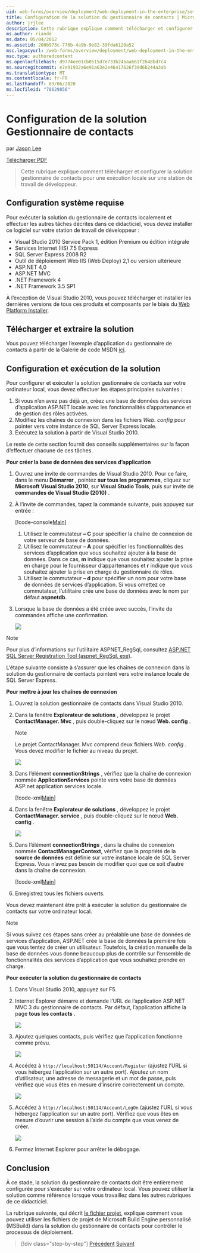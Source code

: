 ```yaml
---
uid: web-forms/overview/deployment/web-deployment-in-the-enterprise/setting-up-the-contact-manager-solution
title: Configuration de la solution du gestionnaire de contacts | Microsoft Docs
author: jrjlee
description: Cette rubrique explique comment télécharger et configurer la solution gestionnaire de contacts pour une exécution locale sur une station de travail de développeur.
ms.author: riande
ms.date: 05/04/2012
ms.assetid: 200b973c-776b-4a9b-9e82-39fda6120a52
msc.legacyurl: /web-forms/overview/deployment/web-deployment-in-the-enterprise/setting-up-the-contact-manager-solution
msc.type: authoredcontent
ms.openlocfilehash: d9774ee01cb0515d7e733b24baa661f2648bd7c4
ms.sourcegitcommit: e7e91932a6e91a63e2e46417626f39d6b244a3ab
ms.translationtype: MT
ms.contentlocale: fr-FR
ms.lasthandoff: 03/06/2020
ms.locfileid: "78629856"
---
```

# <a name="setting-up-the-contact-manager-solution"></a>Configuration de la solution Gestionnaire de contacts

par [Jason Lee](https://github.com/jrjlee)

[Télécharger PDF](https://msdnshared.blob.core.windows.net/media/MSDNBlogsFS/prod.evol.blogs.msdn.com/CommunityServer.Blogs.Components.WeblogFiles/00/00/00/63/56/8130.DeployingWebAppsInEnterpriseScenarios.pdf)

> Cette rubrique explique comment télécharger et configurer la solution gestionnaire de contacts pour une exécution locale sur une station de travail de développeur.

## <a name="system-requirements"></a>Configuration système requise

Pour exécuter la solution du gestionnaire de contacts localement et effectuer les autres tâches décrites dans ce didacticiel, vous devez installer ce logiciel sur votre station de travail de développeur :

- Visual Studio 2010 Service Pack 1, édition Premium ou édition intégrale
- Services Internet (IIS) 7.5 Express
- SQL Server Express 2008 R2
- Outil de déploiement Web IIS (Web Deploy) 2,1 ou version ultérieure
- ASP.NET 4,0
- ASP.NET MVC
- .NET Framework 4
- .NET Framework 3.5 SP1

À l’exception de Visual Studio 2010, vous pouvez télécharger et installer les dernières versions de tous ces produits et composants par le biais du [Web Platform Installer](https://go.microsoft.com/?linkid=9805118).

## <a name="download-and-extract-the-solution"></a>Télécharger et extraire la solution

Vous pouvez télécharger l’exemple d’application du gestionnaire de contacts à partir de la Galerie de code MSDN [ici](https://code.msdn.microsoft.com/Deploying-Web-Applications-9d9093c0).

## <a name="configure-and-run-the-solution"></a>Configuration et exécution de la solution

Pour configurer et exécuter la solution gestionnaire de contacts sur votre ordinateur local, vous devez effectuer les étapes principales suivantes :

1. Si vous n’en avez pas déjà un, créez une base de données des services d’application ASP.NET locale avec les fonctionnalités d’appartenance et de gestion des rôles activées.
2. Modifiez les chaînes de connexion dans les fichiers *Web. config* pour pointer vers votre instance de SQL Server Express locale.
3. Exécutez la solution à partir de Visual Studio 2010.

Le reste de cette section fournit des conseils supplémentaires sur la façon d’effectuer chacune de ces tâches.

**Pour créer la base de données des services d’application**

1. Ouvrez une invite de commandes de Visual Studio 2010. Pour ce faire, dans le menu **Démarrer** , pointez **sur tous les programmes**, cliquez sur **Microsoft Visual Studio 2010**, sur **Visual Studio Tools**, puis sur invite de **commandes de Visual Studio (2010)** .
2. À l’invite de commandes, tapez la commande suivante, puis appuyez sur entrée :

    [!code-console[Main](setting-up-the-contact-manager-solution/samples/sample1.cmd)]

    1. Utilisez le commutateur **– C** pour spécifier la chaîne de connexion de votre serveur de base de données.
    2. Utilisez le commutateur **– A** pour spécifier les fonctionnalités des services d’application que vous souhaitez ajouter à la base de données. Dans ce cas, **m** indique que vous souhaitez ajouter la prise en charge pour le fournisseur d’appartenances et **r** indique que vous souhaitez ajouter la prise en charge du gestionnaire de rôles.
    3. Utilisez le commutateur **– d** pour spécifier un nom pour votre base de données de services d’application. Si vous omettez ce commutateur, l’utilitaire crée une base de données avec le nom par défaut **aspnetdb**.
3. Lorsque la base de données a été créée avec succès, l’invite de commandes affiche une confirmation.

    ![](setting-up-the-contact-manager-solution/_static/image1.png)

> [!NOTE]
> Pour plus d’informations sur l’utilitaire ASPNET\_RegSql, consultez [ASP.NET SQL Server Registration Tool (aspnet\_RegSql. exe)](https://msdn.microsoft.com/library/ms229862(v=vs.100).aspx).

L’étape suivante consiste à s’assurer que les chaînes de connexion dans la solution du gestionnaire de contacts pointent vers votre instance locale de SQL Server Express.

**Pour mettre à jour les chaînes de connexion**

1. Ouvrez la solution gestionnaire de contacts dans Visual Studio 2010.
2. Dans la fenêtre **Explorateur de solutions** , développez le projet **ContactManager. Mvc** , puis double-cliquez sur le nœud **Web. config** .

    > [!NOTE]
    > Le projet ContactManager. Mvc comprend deux fichiers *Web. config* . Vous devez modifier le fichier au niveau du projet.

    ![](setting-up-the-contact-manager-solution/_static/image2.png)
3. Dans l’élément **connectionStrings** , vérifiez que la chaîne de connexion nommée **ApplicationServices** pointe vers votre base de données ASP.net application services locale.

    [!code-xml[Main](setting-up-the-contact-manager-solution/samples/sample2.xml)]
4. Dans la fenêtre **Explorateur de solutions** , développez le projet **ContactManager. service** , puis double-cliquez sur le nœud **Web. config** .

    ![](setting-up-the-contact-manager-solution/_static/image3.png)
5. Dans l’élément **connectionStrings** , dans la chaîne de connexion nommée **ContactManagerContext**, vérifiez que la propriété de la **source de données** est définie sur votre instance locale de SQL Server Express. Vous n’avez pas besoin de modifier quoi que ce soit d’autre dans la chaîne de connexion.

    [!code-xml[Main](setting-up-the-contact-manager-solution/samples/sample3.xml)]
6. Enregistrez tous les fichiers ouverts.

Vous devez maintenant être prêt à exécuter la solution du gestionnaire de contacts sur votre ordinateur local.

> [!NOTE]
> Si vous suivez ces étapes sans créer au préalable une base de données de services d’application, ASP.NET crée la base de données la première fois que vous tentez de créer un utilisateur. Toutefois, la création manuelle de la base de données vous donne beaucoup plus de contrôle sur l’ensemble de fonctionnalités des services d’application que vous souhaitez prendre en charge.

**Pour exécuter la solution du gestionnaire de contacts**

1. Dans Visual Studio 2010, appuyez sur F5.
2. Internet Explorer démarre et demande l’URL de l’application ASP.NET MVC 3 du gestionnaire de contacts. Par défaut, l’application affiche la page **tous les contacts** .

    ![](setting-up-the-contact-manager-solution/_static/image4.png)
3. Ajoutez quelques contacts, puis vérifiez que l’application fonctionne comme prévu.

    ![](setting-up-the-contact-manager-solution/_static/image5.png)
4. Accédez à `http://localhost:50114/Account/Register` (ajustez l’URL si vous hébergez l’application sur un autre port). Ajoutez un nom d’utilisateur, une adresse de messagerie et un mot de passe, puis vérifiez que vous êtes en mesure d’inscrire correctement un compte.

    ![](setting-up-the-contact-manager-solution/_static/image6.png)
5. Accédez à `http://localhost:50114/Account/LogOn` (ajustez l’URL si vous hébergez l’application sur un autre port). Vérifiez que vous êtes en mesure d’ouvrir une session à l’aide du compte que vous venez de créer.

    ![](setting-up-the-contact-manager-solution/_static/image7.png)
6. Fermez Internet Explorer pour arrêter le débogage.

## <a name="conclusion"></a>Conclusion

À ce stade, la solution du gestionnaire de contacts doit être entièrement configurée pour s’exécuter sur votre ordinateur local. Vous pouvez utiliser la solution comme référence lorsque vous travaillez dans les autres rubriques de ce didacticiel.

La rubrique suivante, qui décrit [le fichier projet](understanding-the-project-file.md), explique comment vous pouvez utiliser les fichiers de projet de Microsoft Build Engine personnalisé (MSBuild) dans la solution du gestionnaire de contacts pour contrôler le processus de déploiement.

> [!div class="step-by-step"]
> [Précédent](the-contact-manager-solution.md)
> [Suivant](understanding-the-project-file.md)
